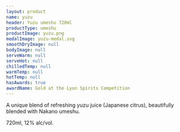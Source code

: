 ```yaml
---
layout: product
name: yuzu
header: Yuzu umeshu 720ml
productType: umeshu
productImage: yuzu.png
medalImage: yuzu-medal.svg
smoothDryImage: null
bodyImage: null
serveWarm: null
serveHot: null
chilledTemp: null
warmTemp: null
hotTemp: null
hasAwards: true
awardName: Gold at the Lyon Spirits Competition
---
```


A unique blend of refreshing yuzu juice (Japanese citrus), beautifully blended with Nakano umeshu.

720ml, 12% alc/vol.
